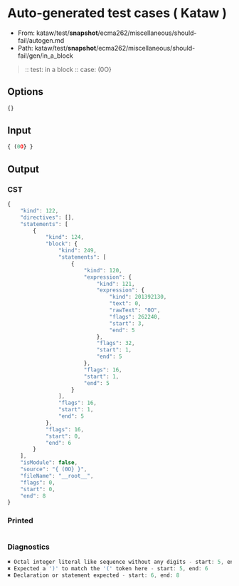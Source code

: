 # Auto-generated test cases ( Kataw )
- From: kataw/test/__snapshot__/ecma262/miscellaneous/should-fail/autogen.md
- Path: kataw/test/__snapshot__/ecma262/miscellaneous/should-fail/gen/in_a_block
> :: test: in a block
> :: case: (0O}
## Options

`````js
{}
`````
## Input

`````js
{ (0O} }
`````
## Output

### CST

```javascript
{
    "kind": 122,
    "directives": [],
    "statements": [
        {
            "kind": 124,
            "block": {
                "kind": 249,
                "statements": [
                    {
                        "kind": 120,
                        "expression": {
                            "kind": 121,
                            "expression": {
                                "kind": 201392130,
                                "text": 0,
                                "rawText": "0O",
                                "flags": 262240,
                                "start": 3,
                                "end": 5
                            },
                            "flags": 32,
                            "start": 1,
                            "end": 5
                        },
                        "flags": 16,
                        "start": 1,
                        "end": 5
                    }
                ],
                "flags": 16,
                "start": 1,
                "end": 5
            },
            "flags": 16,
            "start": 0,
            "end": 6
        }
    ],
    "isModule": false,
    "source": "{ (0O} }",
    "fileName": "__root__",
    "flags": 0,
    "start": 0,
    "end": 8
}
```

### Printed

```javascript

```

### Diagnostics

```javascript
✖ Octal integer literal like sequence without any digits - start: 5, end: 6
✖ Expected a ')' to match the '(' token here - start: 5, end: 6
✖ Declaration or statement expected - start: 6, end: 8

```

